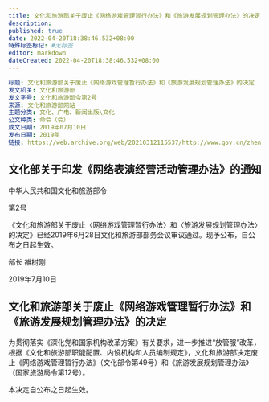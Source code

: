 ```yaml
---
title: 文化和旅游部关于废止《网络游戏管理暂行办法》和《旅游发展规划管理办法》的决定
description:
published: true
date: 2022-04-20T18:38:46.532+08:00
特殊标签标记: #无标签
editor: markdown
dateCreated: 2022-04-20T18:38:46.532+08:00
---
```


```YAML
标题: 文化和旅游部关于废止《网络游戏管理暂行办法》和《旅游发展规划管理办法》的决定
发文机关: 文化和旅游部
发文字号: 文化和旅游部令第2号
来源: 文化和旅游部网站
主题分类: 文化、广电、新闻出版\文化
公文种类: 命令（令）
成文日期: 2019年07月10日
发布日期: 2019年
链接: https://web.archive.org/web/20210312115537/http://www.gov.cn/zhengce/zhengceku/2019-12/02/content_5457656.htm
```

## 文化部关于印发《网络表演经营活动管理办法》的通知

中华人民共和国文化和旅游部令

第2号

《文化和旅游部关于废止〈网络游戏管理暂行办法〉和〈旅游发展规划管理办法〉的决定》已经2019年6月28日文化和旅游部部务会议审议通过。现予公布，自公布之日起生效。

部长 雒树刚

2019年7月10日

## 文化和旅游部关于废止《网络游戏管理暂行办法》和《旅游发展规划管理办法》的决定

为贯彻落实《深化党和国家机构改革方案》有关要求，进一步推进“放管服”改革，根据《文化和旅游部职能配置、内设机构和人员编制规定》，文化和旅游部决定废止《网络游戏管理暂行办法》（文化部令第49号）和《旅游发展规划管理办法》（国家旅游局令第12号）。

本决定自公布之日起生效。
